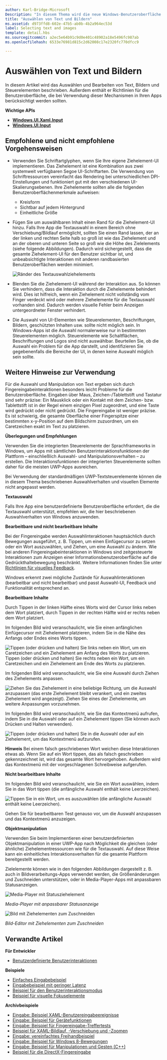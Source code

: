 ```yaml
---
author: Karl-Bridge-Microsoft
Description: "In diesem Thema wird die neue Windows-Benutzeroberfläche zum Auswählen und Bearbeiten von Text, Bildern und Steuerelementen beschrieben. Außerdem finden Sie hier Richtlinien für die Benutzerumgebung, die berücksichtigt werden sollten, wenn Sie diese neuen Auswahl- und Manipulationsmechanismen in Ihrer Windows Store-App verwenden."
title: "Auswählen von Text und Bildern"
ms.assetid: d973ffd8-602e-47b5-ab0b-4b2a964ec53d
label: Selecting text and images
template: detail.hbs
ms.sourcegitcommit: a2ec5e64b91c9d0e401c48902a18e5496fc987ab
ms.openlocfilehash: 6533e76981d815c2d62008c17e2320fc770dfcc9

---
```


# Auswählen von Text und Bildern

In diesem Artikel wird das Auswählen und Bearbeiten von Text, Bildern und Steuerelementen beschrieben. Außerdem enthält er Richtlinien für die Benutzeroberfläche, die bei Verwendung dieser Mechanismen in Ihren Apps berücksichtigt werden sollten.




**Wichtige APIs**

-   [**Windows.UI.Xaml.Input**](https://msdn.microsoft.com/library/windows/apps/br227994)
-   [**Windows.UI.Input**](https://msdn.microsoft.com/library/windows/apps/br242084)


## Empfohlene und nicht empfohlene Vorgehensweisen


-   Verwenden Sie Schriftartglyphen, wenn Sie Ihre eigene Ziehelement-UI implementieren. Das Ziehelement ist eine Kombination aus zwei systemweit verfügbaren Segoe UI-Schriftarten. Die Verwendung von Schriftressourcen vereinfacht das Rendering bei unterschiedlichen DPI-Einstellungen und funktioniert gut mit den verschiedenen UI-Skalierungsebenen. Ihre Ziehelemente sollten alle die folgenden Benutzeroberflächenmerkmale aufweisen:

    -   Kreisform
    -   Sichtbar auf jedem Hintergrund
    -   Einheitliche Größe
-   Fügen Sie um auswählbaren Inhalt einen Rand für die Ziehelement-UI hinzu. Falls Ihre App die Textauswahl in einem Bereich ohne Verschiebung/Bildlauf ermöglicht, sollten Sie einen Rand lassen, der an der linken und rechten Seite halb so groß ist wie das Ziehelement und an der oberen und unteren Seite so groß wie die Höhe des Zielelements (siehe folgende Abbildungen). Dadurch wird sichergestellt, dass die gesamte Ziehelement-UI für den Benutzer sichtbar ist, und unbeabsichtigte Interaktionen mit anderen randbasierten Benutzeroberflächen werden minimiert.

    ![Ränder des Textauswahlziehelements](images/textselection-gripper-margins.png)

-   Blenden Sie die Ziehelement-UI während der Interaktion aus. So können Sie verhindern, dass die Interaktion durch die Ziehelemente behindert wird. Dies ist hilfreich, wenn ein Ziehelement nicht vollständig vom Finger verdeckt wird oder mehrere Ziehelemente für die Textauswahl vorhanden sind. Dadurch werden visuelle Fehler beim Anzeigen untergeordneter Fenster verhindert.

-   Die Auswahl von UI-Elementen wie Steuerelementen, Beschriftungen, Bildern, geschützten Inhalten usw. sollte nicht möglich sein. In Windows-Apps ist die Auswahl normalerweise nur in bestimmten Steuerelementen möglich. Steuerelemente wie Schaltflächen, Beschriftungen und Logos sind nicht auswählbar. Beurteilen Sie, ob die Auswahl ein Problem für die App darstellt, und identifizieren Sie gegebenenfalls die Bereiche der UI, in denen keine Auswahl möglich sein sollte. 

## Weitere Hinweise zur Verwendung


Für die Auswahl und Manipulation von Text ergeben sich durch Fingereingabeinteraktionen besonders leicht Probleme für die Benutzeroberfläche. Eingaben über Maus, Zeichen-/Tablettstift und Tastatur sind sehr präzise: Ein Mausklick oder ein Kontakt mit dem Zeichen- bzw. Tablettstift ist in der Regel einem einzigen Pixel zugeordnet, und eine Taste wird gedrückt oder nicht gedrückt. Die Fingereingabe ist weniger präzise. Es ist schwierig, die gesamte Oberfläche einer Fingerspitze einer bestimmten x-y-Position auf dem Bildschirm zuzuordnen, um ein Caretzeichen exakt im Text zu platzieren.

**Überlegungen und Empfehlungen**

Verwenden Sie die integrierten Steuerelemente der Sprachframeworks in Windows, um Apps mit sämtlichen Benutzerinteraktionsfunktionen der Plattform – einschließlich Auswahl- und Manipulationsverhalten – zu erstellen. Die Interaktionsfunktionen der integrierten Steuerelemente sollten daher für die meisten UWP-Apps ausreichen.

Bei Verwendung der standardmäßigen UWP-Textsteuerelemente können die in diesem Thema beschriebenen Auswahlverhalten und visuellen Elemente nicht angepasst werden.

**Textauswahl**

Falls Ihre App eine benutzerdefinierte Benutzeroberfläche erfordert, die die Textauswahl unterstützt, empfehlen wir, die hier beschriebenen Auswahlverhalten von Windows anzuwenden.

**Bearbeitbare und nicht bearbeitbare Inhalte**


Bei der Fingereingabe werden Auswahlinteraktionen hauptsächlich durch Bewegungen ausgeführt, z. B. Tippen, um einen Einfügecursor zu setzen oder ein Wort auszuwählen, und Ziehen, um eine Auswahl zu ändern. Wie bei anderen Fingereingabeinteraktionen in Windows sind zeitgesteuerte Interaktionen zum Anzeigen einer Informationsbenutzeroberfläche auf die Gedrückthaltebewegung beschränkt. Weitere Informationen finden Sie unter [Richtlinien für visuelles Feedback](guidelines-for-visualfeedback.md).

Windows erkennt zwei mögliche Zustände für Auswahlinteraktionen (bearbeitbar und nicht bearbeitbar) und passt Auswahl-UI, Feedback und Funktionalität entsprechend an.

**Bearbeitbare Inhalte**

Durch Tippen in der linken Hälfte eines Worts wird der Cursor links neben dem Wort platziert, durch Tippen in der rechten Hälfte wird er rechts neben dem Wort platziert.

Im folgenden Bild wird veranschaulicht, wie Sie einen anfänglichen Einfügecursor mit Ziehelement platzieren, indem Sie in die Nähe des Anfangs oder Endes eines Worts tippen.

![Tippen (oder drücken und halten) Sie links neben ein Wort, um ein Caretzeichen und ein Ziehelement am Anfang des Worts zu platzieren. Tippen (oder drücken und halten) Sie rechts neben ein Wort, um ein Caretzeichen und ein Ziehelement am Ende des Worts zu platzieren.](images/textselection-place-caret.png)

Im folgenden Bild wird veranschaulicht, wie Sie eine Auswahl durch Ziehen des Ziehelements anpassen.

![Ziehen Sie das Ziehelement in eine beliebige Richtung, um die Auswahl anzupassen (das erste Ziehelement bleibt verankert, und ein zweites Ziehelement wird angezeigt). Ziehen Sie eines der Ziehelemente, um weitere Anpassungen vorzunehmen.](images/adjust-selection.png)

Im folgenden Bild wird veranschaulicht, wie Sie das Kontextmenü aufrufen, indem Sie in die Auswahl oder auf ein Ziehelement tippen (Sie können auch Drücken und Halten verwenden).

![Tippen (oder drücken und halten) Sie in die Auswahl oder auf ein Ziehelement, um das Kontextmenü aufzurufen.](images/textselection-show-context.png)

**Hinweis**  Bei einem falsch geschriebenen Wort weichen diese Interaktionen etwas ab. Wenn Sie auf ein Wort tippen, das als falsch geschrieben gekennzeichnet ist, wird das gesamte Wort hervorgehoben. Außerdem wird das Kontextmenü mit der vorgeschlagenen Schreibweise aufgerufen.

 

**Nicht bearbeitbare Inhalte**

Im folgenden Bild wird veranschaulicht, wie Sie ein Wort auswählen, indem Sie in das Wort tippen (die anfängliche Auswahl enthält keine Leerzeichen).

![Tippen Sie in ein Wort, um es auszuwählen (die anfängliche Auswahl enthält keine Leerzeichen).](images/select-word.png)

Gehen Sie für bearbeitbaren Test genauso vor, um die Auswahl anzupassen und das Kontextmenü anzuzeigen.

**Objektmanipulation**

Verwenden Sie beim Implementieren einer benutzerdefinierten Objektmanipulation in einer UWP-App nach Möglichkeit die gleichen (oder ähnliche) Ziehelementressourcen wie für die Textauswahl. Auf diese Weise kann ein einheitliches Interaktionsverhalten für die gesamte Plattform bereitgestellt werden.

Zielelemente können wie in den folgenden Abbildungen dargestellt z. B. auch in Bildverarbeitungs-Apps verwendet werden, die Größenänderungen und Zuschneiden unterstützen, oder in Media-Player-Apps mit anpassbaren Statusanzeigen.

![Media-Player mit Statusziehelement](images/gripper-mediaplayer.png)

*Media-Player mit anpassbarer Statusanzeige*

![Bild mit Ziehelementen zum Zuschneiden](images/gripper-imagemanip.png)

*Bild-Editor mit Ziehelementen zum Zuschneiden*

## Verwandte Artikel



**Für Entwickler**
* [Benutzerdefinierte Benutzerinteraktionen](https://msdn.microsoft.com/library/windows/apps/mt185599)

**Beispiele**
* [Einfaches Eingabebeispiel](http://go.microsoft.com/fwlink/p/?LinkID=620302)
* [Eingabebeispiel mit geringer Latenz](http://go.microsoft.com/fwlink/p/?LinkID=620304)
* [Beispiel für den Benutzerinteraktionsmodus](http://go.microsoft.com/fwlink/p/?LinkID=619894)
* [Beispiel für visuelle Fokuselemente](http://go.microsoft.com/fwlink/p/?LinkID=619895)

**Archivbeispiele**
* [Eingabe: Beispiel XAML-Benutzereingabeereignisse](http://go.microsoft.com/fwlink/p/?linkid=226855)
* [Eingabe: Beispiel für Gerätefunktionen](http://go.microsoft.com/fwlink/p/?linkid=231530)
* [Eingabe: Beispiel für Fingereingabe-Treffertests](http://go.microsoft.com/fwlink/p/?linkid=231590)
* [Beispiel für XAML-Bildlauf, -Verschiebung und -Zoomen](http://go.microsoft.com/fwlink/p/?linkid=251717)
* [Eingabe: vereinfachtes Freihandbeispiel](http://go.microsoft.com/fwlink/p/?linkid=246570)
* [Eingabe: Beispiel für Windows 8-Bewegungen](http://go.microsoft.com/fwlink/p/?LinkId=264995)
* [Eingabe: Beispiel für Manipulationen und Gesten (C++)](http://go.microsoft.com/fwlink/p/?linkid=231605)
* [Beispiel für die DirectX-Fingereingabe](http://go.microsoft.com/fwlink/p/?LinkID=231627)
 

 







<!--HONumber=Jun16_HO4-->


